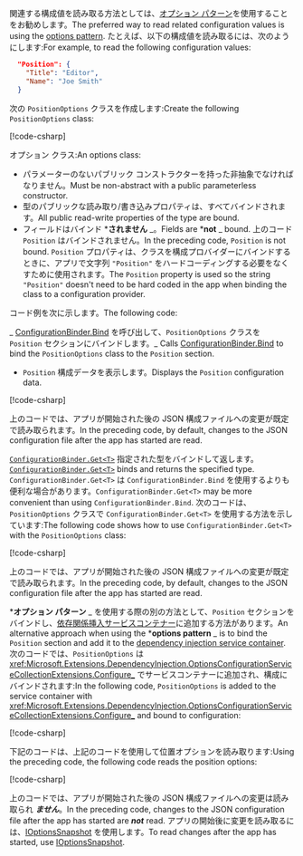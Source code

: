 <span data-ttu-id="59999-101">関連する構成値を読み取る方法としては、[オプション パターン](xref:fundamentals/configuration/options)を使用することをお勧めします。</span><span class="sxs-lookup"><span data-stu-id="59999-101">The preferred way to read related configuration values is using the [options pattern](xref:fundamentals/configuration/options).</span></span> <span data-ttu-id="59999-102">たとえば、以下の構成値を読み取るには、次のようにします:</span><span class="sxs-lookup"><span data-stu-id="59999-102">For example, to read the following configuration values:</span></span>

```json
  "Position": {
    "Title": "Editor",
    "Name": "Joe Smith"
  }
```

<span data-ttu-id="59999-103">次の `PositionOptions` クラスを作成します:</span><span class="sxs-lookup"><span data-stu-id="59999-103">Create the following `PositionOptions` class:</span></span>

[!code-csharp[](~/fundamentals/configuration/index/samples/3.x/ConfigSample/Options/PositionOptions.cs?name=snippet)]

<span data-ttu-id="59999-104">オプション クラス:</span><span class="sxs-lookup"><span data-stu-id="59999-104">An options class:</span></span>

* <span data-ttu-id="59999-105">パラメーターのないパブリック コンストラクターを持った非抽象でなければなりません。</span><span class="sxs-lookup"><span data-stu-id="59999-105">Must be non-abstract with a public parameterless constructor.</span></span>
* <span data-ttu-id="59999-106">型のパブリックな読み取り/書き込みプロパティは、すべてバインドされます。</span><span class="sxs-lookup"><span data-stu-id="59999-106">All public read-write properties of the type are bound.</span></span>
* <span data-ttu-id="59999-107">フィールドはバインド \***されません** _。</span><span class="sxs-lookup"><span data-stu-id="59999-107">Fields are \***not** _ bound.</span></span> <span data-ttu-id="59999-108">上のコード `Position` はバインドされません。</span><span class="sxs-lookup"><span data-stu-id="59999-108">In the preceding code, `Position` is not bound.</span></span> <span data-ttu-id="59999-109">`Position` プロパティは、クラスを構成プロバイダーにバインドするときに、アプリで文字列 `"Position"` をハードコーディングする必要をなくすために使用されます。</span><span class="sxs-lookup"><span data-stu-id="59999-109">The `Position` property is used so the string `"Position"` doesn't need to be hard coded in the app when binding the class to a configuration provider.</span></span>

<span data-ttu-id="59999-110">コード例を次に示します。</span><span class="sxs-lookup"><span data-stu-id="59999-110">The following code:</span></span>

<span data-ttu-id="59999-111">_ [ConfigurationBinder.Bind](xref:Microsoft.Extensions.Configuration.ConfigurationBinder.Bind*) を呼び出して、`PositionOptions` クラスを `Position` セクションにバインドします。</span><span class="sxs-lookup"><span data-stu-id="59999-111">_ Calls [ConfigurationBinder.Bind](xref:Microsoft.Extensions.Configuration.ConfigurationBinder.Bind*) to bind the `PositionOptions` class to the `Position` section.</span></span>
* <span data-ttu-id="59999-112">`Position` 構成データを表示します。</span><span class="sxs-lookup"><span data-stu-id="59999-112">Displays the `Position` configuration data.</span></span>

[!code-csharp[](~/fundamentals/configuration/index/samples/3.x/ConfigSample/Pages/Test22.cshtml.cs?name=snippet)]

<span data-ttu-id="59999-113">上のコードでは、アプリが開始された後の JSON 構成ファイルへの変更が既定で読み取られます。</span><span class="sxs-lookup"><span data-stu-id="59999-113">In the preceding code, by default, changes to the JSON configuration file after the app has started are read.</span></span>

<span data-ttu-id="59999-114">[`ConfigurationBinder.Get<T>`](xref:Microsoft.Extensions.Configuration.ConfigurationBinder.Get*) 指定された型をバインドして返します。</span><span class="sxs-lookup"><span data-stu-id="59999-114">[`ConfigurationBinder.Get<T>`](xref:Microsoft.Extensions.Configuration.ConfigurationBinder.Get*) binds and returns the specified type.</span></span> <span data-ttu-id="59999-115">`ConfigurationBinder.Get<T>` は `ConfigurationBinder.Bind` を使用するよりも便利な場合があります。</span><span class="sxs-lookup"><span data-stu-id="59999-115">`ConfigurationBinder.Get<T>` may be more convenient than using `ConfigurationBinder.Bind`.</span></span> <span data-ttu-id="59999-116">次のコードは、`PositionOptions` クラスで `ConfigurationBinder.Get<T>` を使用する方法を示しています:</span><span class="sxs-lookup"><span data-stu-id="59999-116">The following code shows how to use `ConfigurationBinder.Get<T>` with the `PositionOptions` class:</span></span>

[!code-csharp[](~/fundamentals/configuration/index/samples/3.x/ConfigSample/Pages/Test21.cshtml.cs?name=snippet)]

<span data-ttu-id="59999-117">上のコードでは、アプリが開始された後の JSON 構成ファイルへの変更が既定で読み取られます。</span><span class="sxs-lookup"><span data-stu-id="59999-117">In the preceding code, by default, changes to the JSON configuration file after the app has started are read.</span></span>

<span data-ttu-id="59999-118">\***オプション パターン** _ を使用する際の別の方法として、`Position` セクションをバインドし、[依存関係挿入サービスコンテナー](xref:fundamentals/dependency-injection)に追加する方法があります。</span><span class="sxs-lookup"><span data-stu-id="59999-118">An alternative approach when using the \***options pattern** _ is to bind the `Position` section and add it to the [dependency injection service container](xref:fundamentals/dependency-injection).</span></span> <span data-ttu-id="59999-119">次のコードでは、`PositionOptions` は <xref:Microsoft.Extensions.DependencyInjection.OptionsConfigurationServiceCollectionExtensions.Configure_> でサービスコンテナーに追加され、構成にバインドされます:</span><span class="sxs-lookup"><span data-stu-id="59999-119">In the following code, `PositionOptions` is added to the service container with <xref:Microsoft.Extensions.DependencyInjection.OptionsConfigurationServiceCollectionExtensions.Configure_> and bound to configuration:</span></span>

[!code-csharp[](~/fundamentals/configuration/index/samples/3.x/ConfigSample/Startup.cs?name=snippet)]

<span data-ttu-id="59999-120">下記のコードは、上記のコードを使用して位置オプションを読み取ります:</span><span class="sxs-lookup"><span data-stu-id="59999-120">Using the preceding code, the following code reads the position options:</span></span>

[!code-csharp[](~/fundamentals/configuration/index/samples/3.x/ConfigSample/Pages/Test2.cshtml.cs?name=snippet)]

<span data-ttu-id="59999-121">上のコードでは、アプリが開始された後の JSON 構成ファイルへの変更は読み取られ ***ません***。</span><span class="sxs-lookup"><span data-stu-id="59999-121">In the preceding code, changes to the JSON configuration file after the app has started are ***not*** read.</span></span> <span data-ttu-id="59999-122">アプリの開始後に変更を読み取るには、[IOptionsSnapshot](xref:fundamentals/configuration/options#ios) を使用します。</span><span class="sxs-lookup"><span data-stu-id="59999-122">To read changes after the app has started, use [IOptionsSnapshot](xref:fundamentals/configuration/options#ios).</span></span>
